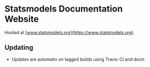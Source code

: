 # Statsmodels Documentation Website

Hosted at [www.statsmodels.org](https://www.statsmodels.org).

## Updating

- Updates are automatix on tagged builds using Travis-CI and doctr.
